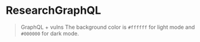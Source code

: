 # ResearchGraphQL
> GraphQL + vulns The background color is `#ffffff` for light mode and `#000000` for dark mode.
